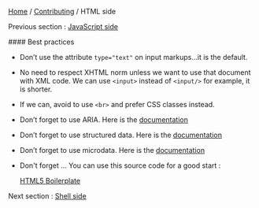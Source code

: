 [Home](../../README.md) / [Contributing](../contributing.md) / HTML side

Previous section : [JavaScript side](js.md)

#### Best practices

- Don’t use the attribute `type="text"` on input markups...it is the default.

- No need to respect XHTML norm unless we want to use that document with XML code.
  We can use `<input>` instead of `<input/>` for example, it is shorter.
  
- If we can, avoid to use `<br>` and prefer CSS classes instead.

- Don’t forget to use ARIA. Here is the [documentation](https://developer.mozilla.org/en-US/docs/Web/Accessibility/ARIA)

- Don’t forget to use structured data. Here is the 
  [documentation](https://developers.google.com/search/docs/guides/intro-structured-data)
  
- Don’t forget to use microdata. Here is the [documentation](https://www.w3.org/TR/microdata/)

- Don't forget ... You can use this source code for a good start :

  [HTML5 Boilerplate](https://html5boilerplate.com/)
  
Next section : [Shell side](shell.md)
